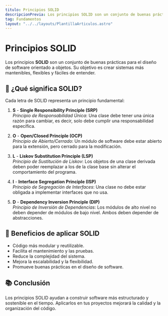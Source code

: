 ```yaml
---
titulo: Principios SOLID
descripcionPrevia: Los principios SOLID son un conjunto de buenas prácticas para el diseño de software orientado a objetos.
tag: Fundamentos
layout: "../../layouts/PlantillaArticulos.astro"
---
```


# Principios SOLID

Los principios **SOLID** son un conjunto de buenas prácticas para el diseño de software orientado a objetos. Su objetivo es crear sistemas más mantenibles, flexibles y fáciles de entender.

## 🔧 ¿Qué significa SOLID?
Cada letra de SOLID representa un principio fundamental:

1. **S** - **Single Responsibility Principle (SRP)**  
   *Principio de Responsabilidad Única*: Una clase debe tener una única razón para cambiar, es decir, solo debe cumplir una responsabilidad específica.

2. **O** - **Open/Closed Principle (OCP)**  
   *Principio de Abierto/Cerrado*: Un módulo de software debe estar abierto para la extensión, pero cerrado para la modificación.

3. **L** - **Liskov Substitution Principle (LSP)**  
   *Principio de Sustitución de Liskov*: Los objetos de una clase derivada deben poder reemplazar a los de la clase base sin alterar el comportamiento del programa.

4. **I** - **Interface Segregation Principle (ISP)**  
   *Principio de Segregación de Interfaces*: Una clase no debe estar obligada a implementar interfaces que no usa.

5. **D** - **Dependency Inversion Principle (DIP)**  
   *Principio de Inversión de Dependencias*: Los módulos de alto nivel no deben depender de módulos de bajo nivel. Ambos deben depender de abstracciones.

## 🌱 Beneficios de aplicar SOLID

- Código más modular y reutilizable.
- Facilita el mantenimiento y las pruebas.
- Reduce la complejidad del sistema.
- Mejora la escalabilidad y la flexibilidad.
- Promueve buenas prácticas en el diseño de software.

## 📚 Conclusión

Los principios SOLID ayudan a construir software más estructurado y sostenible en el tiempo. Aplicarlos en tus proyectos mejorará la calidad y la organización del código.



